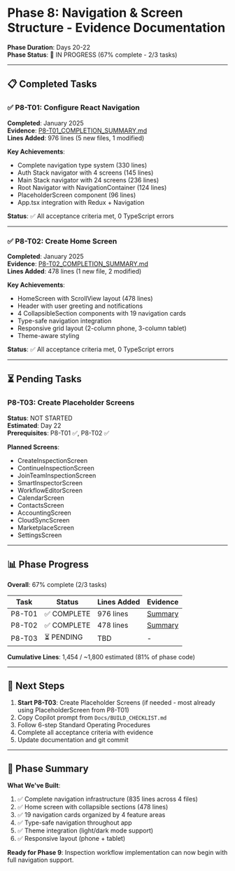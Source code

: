 # Phase 8: Navigation & Screen Structure - Evidence Documentation

**Phase Duration**: Days 20-22  
**Phase Status**: 🔄 IN PROGRESS (67% complete - 2/3 tasks)

---

## 📋 Completed Tasks

### ✅ P8-T01: Configure React Navigation
**Completed**: January 2025  
**Evidence**: [P8-T01_COMPLETION_SUMMARY.md](./P8-T01_COMPLETION_SUMMARY.md)  
**Lines Added**: 976 lines (5 new files, 1 modified)

**Key Achievements**:
- Complete navigation type system (330 lines)
- Auth Stack navigator with 4 screens (145 lines)
- Main Stack navigator with 24 screens (236 lines)
- Root Navigator with NavigationContainer (124 lines)
- PlaceholderScreen component (96 lines)
- App.tsx integration with Redux + Navigation

**Status**: ✅ All acceptance criteria met, 0 TypeScript errors

---

### ✅ P8-T02: Create Home Screen
**Completed**: January 2025  
**Evidence**: [P8-T02_COMPLETION_SUMMARY.md](./P8-T02_COMPLETION_SUMMARY.md)  
**Lines Added**: 478 lines (1 new file, 2 modified)

**Key Achievements**:
- HomeScreen with ScrollView layout (478 lines)
- Header with user greeting and notifications
- 4 CollapsibleSection components with 19 navigation cards
- Type-safe navigation integration
- Responsive grid layout (2-column phone, 3-column tablet)
- Theme-aware styling

**Status**: ✅ All acceptance criteria met, 0 TypeScript errors

---

## ⏳ Pending Tasks

### P8-T03: Create Placeholder Screens
**Status**: NOT STARTED  
**Estimated**: Day 22  
**Prerequisites**: P8-T01 ✅, P8-T02 ✅

**Planned Screens**:
- CreateInspectionScreen
- ContinueInspectionScreen
- JoinTeamInspectionScreen
- SmartInspectorScreen
- WorkflowEditorScreen
- CalendarScreen
- ContactsScreen
- AccountingScreen
- CloudSyncScreen
- MarketplaceScreen
- SettingsScreen

---

## 📊 Phase Progress

**Overall**: 67% complete (2/3 tasks)

| Task | Status | Lines Added | Evidence |
|------|--------|-------------|----------|
| P8-T01 | ✅ COMPLETE | 976 lines | [Summary](./P8-T01_COMPLETION_SUMMARY.md) |
| P8-T02 | ✅ COMPLETE | 478 lines | [Summary](./P8-T02_COMPLETION_SUMMARY.md) |
| P8-T03 | ⏳ PENDING | TBD | - |

**Cumulative Lines**: 1,454 / ~1,800 estimated (81% of phase code)

---

## 🎯 Next Steps

1. **Start P8-T03**: Create Placeholder Screens (if needed - most already using PlaceholderScreen from P8-T01)
2. Copy Copilot prompt from `Docs/BUILD_CHECKLIST.md`
3. Follow 6-step Standard Operating Procedures
4. Complete all acceptance criteria with evidence
5. Update documentation and git commit

---

## 📝 Phase Summary

**What We've Built**:
1. ✅ Complete navigation infrastructure (835 lines across 4 files)
2. ✅ Home screen with collapsible sections (478 lines)
3. ✅ 19 navigation cards organized by 4 feature areas
4. ✅ Type-safe navigation throughout app
5. ✅ Theme integration (light/dark mode support)
6. ✅ Responsive layout (phone + tablet)

**Ready for Phase 9**: Inspection workflow implementation can now begin with full navigation support.
